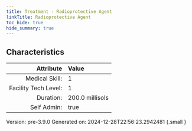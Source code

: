 ```yaml
---
title: Treatment - Radioprotective Agent
linkTitle: Radioprotective Agent
toc_hide: true
hide_summary: true
---
```


## Characteristics

| Attribute      | Value |
|--------:|:------|
|Medical Skill:|1|
|Facility Tech Level:|1|
|Duration:|200.0 millisols|
|Self Admin:|true|

Version: pre-3.9.0 Generated on: 2024-12-28T22:56:23.2942481
{.small }